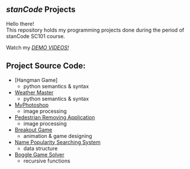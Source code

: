 ## *stanCode* Projects
Hello there!\
This repository holds my programming projects done during the period of stanCode SC101 course.

Watch my *[DEMO VIDEOS!](https://drive.google.com/drive/folders/1Gi3bn9qPW_gR0ISyGzVPLd5Bztdvd7rF?fbclid=IwAR36BW3v_bHn-Idsh-0_ROSWLwrXOzoervZId25OOzH2LX4b6FCGDfULdDg)*

## Project Source Code:
* [Hangman Game]
   * python semantics & syntax
* [Weather Master](https://github.com/CharleneChar/stanCodeProjects/blob/main/stanCode_Projects/weather_master/weather_master.py)
   * python semantics & syntax
* [MyPhotoshop](https://github.com/CharleneChar/stanCodeProjects/blob/main/stanCode_Projects/my_photoshop/best_photoshop_award.py)
   * image processing
* [Pedestrian Removing Application](https://github.com/CharleneChar/stanCodeProjects/blob/main/stanCode_Projects/pedestrian_removing_application/stanCodoshop.py)
   * image processing
* [Breakout Game](https://github.com/CharleneChar/stanCodeProjects/blob/main/stanCode_Projects/break_out_game/breakout.py)
   * animation & game designing
* [Name Popularity Searching System](https://github.com/CharleneChar/stanCodeProjects/blob/main/stanCode_Projects/name_searching_system/babygraphics.py)
  * data structure
* [Boggle Game Solver](https://github.com/CharleneChar/stanCodeProjects/blob/main/stanCode_Projects/boggle_game_solver/boggle.py)
  * recursive functions

